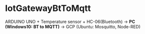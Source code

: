 # IotGatewayBtToMqtt

ARDUINO UNO + Temperature sensor + HC-06(Bluetooth) -> <b>PC (Windows10: BT to MQTT)</b> -> GCP (Ubuntu: Mosquitto, Node-RED) 
